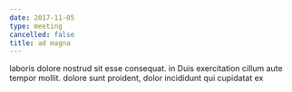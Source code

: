 ```yaml
---
date: 2017-11-05
type: meeting
cancelled: false
title: ad magna
---
```

laboris dolore nostrud sit esse consequat. in Duis exercitation cillum aute tempor mollit. dolore sunt proident, dolor incididunt qui cupidatat ex